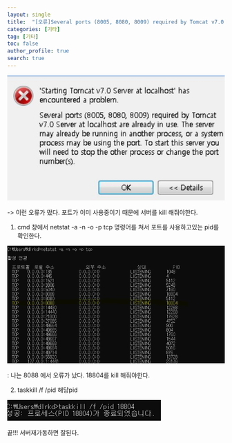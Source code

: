 ```yaml
---
layout: single
title:  "[오류]Several ports (8005, 8080, 8009) required by Tomcat v7.0 Server at localhost are already in use."
categories: [기타]
tag: [기타]
toc: false
author_profile: true
search: true
---
```



![서버오류](/assets/images/서버오류.JPG)


-> 이런 오류가 떴다. 포트가 이미 사용중이기 때문에 서버를 kill 해줘야한다.



1. cmd 창에서 netstat -a -n -o -p tcp 명령어를 쳐서 포트를 사용하고있는 pid를 확인한다.

![포트](/assets/images/포트.JPG)

: 나는 8088 에서 오류가 났다. 18804를 kill 해줘야한다.

2. taskkill /f /pid 해당pid

![서버킬](/assets/images/서버킬.JPG)

끝!!! 서버재가동하면 잘된다.